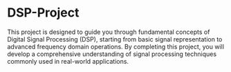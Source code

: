# DSP-Project
This project is designed to guide you through fundamental concepts of Digital Signal Processing (DSP), starting from basic signal representation to advanced frequency domain operations. By completing this project, you will develop a comprehensive understanding of signal processing techniques commonly used in real-world applications.
